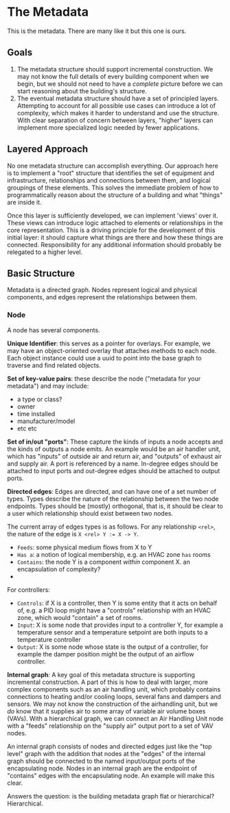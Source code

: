 The Metadata
============

This is the metadata. There are many like it but this one is ours.

## Goals

1. The metadata structure should support incremental construction. We may not
   know the full details of every building component when we begin, but we
   should not need to have a *complete* picture before we can start reasoning
   about the building's structure.
2. The eventual metadata structure should have a set of principled layers.
   Attempting to account for all possible use cases can introduce a lot of
   complexity, which makes it harder to understand and use the structure. With
   clear separation of concern between layers, "higher" layers can implement
   more specialized logic needed by fewer applications.

## Layered Approach

No one metadata structure can accomplish everything. Our approach here is to
implement a "root" structure that identifies the set of equipment and
infrastructure, relationships and connections between them, and logical
groupings of these elements. This solves the immediate problem of how to
programmatically reason about the structure of a building and what "things" are
inside it.

Once this layer is sufficiently developed, we can implement 'views' over it.
These views can introduce logic attached to elements or relationships in the
core representation. This is a driving principle for the development of this
initial layer: it should capture what things are there and how these things are
connected.  Responsibility for any additional information should probably be
relegated to a higher level.

## Basic Structure

Metadata is a directed graph. Nodes represent logical and physical components,
and edges represent the relationships between them.

### Node

A node has several components.

**Unique Identifier**: this serves as a pointer for overlays. For example, we may
have an object-oriented overlay that attaches methods to each node. Each object
instance could use a uuid to point into the base graph to traverse and find related
objects.

**Set of key-value pairs**: these describe the node ("metadata for your metadata")
and may include:
* a type or class?
* owner
* time installed
* manufacturer/model
* etc etc

**Set of in/out "ports"**: These capture the kinds of inputs a node accepts and
the kinds of outputs a node emits. An example would be an air handler unit,
which has "inputs" of outside air and return air, and "outputs" of exhaust air
and supply air. A port is referenced by a name. In-degree edges should be attached
to input ports and out-degree edges should be attached to output ports.

**Directed edges**: Edges are directed, and can have one of a set number of
types.  Types describe the nature of the relationship between the two node
endpoints. Types should be (mostly) orthogonal, that is, it should be clear to
a user which relationship should exist between two nodes.

The current array of edges types is as follows. For any relationship `<rel>`,
the nature of the edge is `X <rel> Y := X -> Y`.
* `Feeds`: some physical medium flows from X to Y
* `Has a`: a notion of logical membership, e.g. an HVAC zone `has` rooms
* `Contains`: the node Y is a component *within* component X.
  an encapsulation of complexity?
*

For controllers:
* `Controls`: if X is a controller, then Y is some entity that it acts on behalf of, e.g.
  a PID loop might have a "controls" relationship with an HVAC zone, which would "contain"
  a set of rooms.
* `Input`: X is some node that provides input to a controller Y, for example a temperature
  sensor and a temperature setpoint are both inputs to a temperature controller
* `Output`: X is some node whose state is the output of a controller, for example the
  damper position might be the output of an airflow controller.

**Internal graph**: A key goal of this metadata structure is supporting
incremental construction.  A part of this is how to deal with larger, more
complex components such as an air handling unit, which probably contains
connections to heating and/or cooling loops, several fans and dampers and
sensors. We may not know the construction of the airhandling unit, but we *do*
know that it supplies air to some array of variable air volume boxes (VAVs).
With a hierarchical graph, we can connect an Air Handling Unit node with a
"feeds" relationship on the "supply air" output port to a set of VAV nodes.

An internal graph consists of nodes and directed edges just like the "top
level" graph with the addition that nodes at the "edges" of the internal graph
should be connected to the named input/output ports of the encapsulating node.
Nodes in an internal graph are the endpoint of  "contains" edges with the encapsulating node.
An example will make this clear.

Answers the question: is the building metadata graph flat or hierarchical? Hierarchical.
